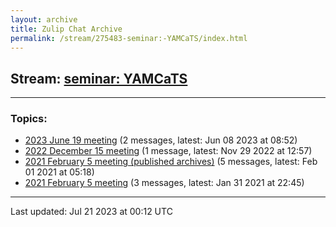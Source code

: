 ```yaml
---
layout: archive
title: Zulip Chat Archive
permalink: /stream/275483-seminar:-YAMCaTS/index.html
---
```


## Stream: [seminar: YAMCaTS](https://mattecapu.github.io/ct-zulip-archive/stream/275483-seminar:-YAMCaTS/index.html)
---

### Topics:

* [2023 June 19 meeting](topic/topic_2023.20June.2019.20meeting.html) (2 messages, latest: Jun 08 2023 at 08:52)
* [2022 December 15 meeting](topic/topic_2022.20December.2015.20meeting.html) (1 message, latest: Nov 29 2022 at 12:57)
* [2021 February 5 meeting (published archives)](topic/topic_2021.20February.205.20meeting.20(published.20archives).html) (5 messages, latest: Feb 01 2021 at 05:18)
* [2021 February 5 meeting](topic/topic_2021.20February.205.20meeting.html) (3 messages, latest: Jan 31 2021 at 22:45)

<hr><p>Last updated: Jul 21 2023 at 00:12 UTC</p>